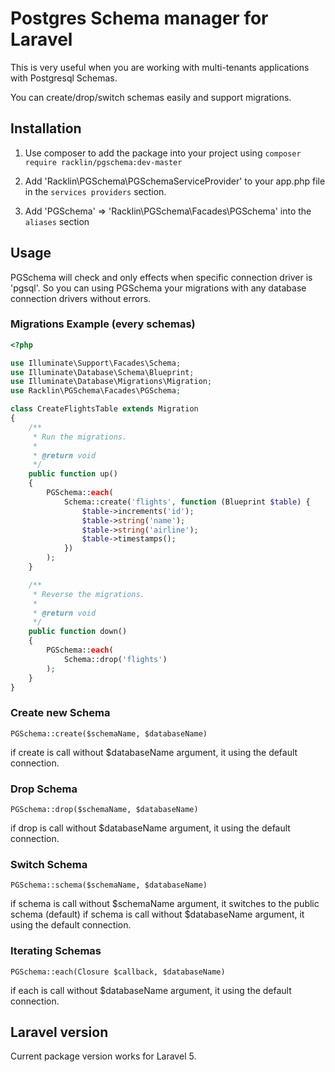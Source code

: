 # Postgres Schema manager for Laravel

This is very useful when you are working with multi-tenants
applications with Postgresql Schemas.

You can create/drop/switch schemas easily and support migrations.
 

## Installation

1. Use composer to add the package into your project
using
`composer require racklin/pgschema:dev-master`

2. Add 'Racklin\PGSchema\PGSchemaServiceProvider' to your app.php file in the
`services providers` section.
3. Add 'PGSchema' => 'Racklin\PGSchema\Facades\PGSchema' into the `aliases`
section

## Usage

PGSchema will check and only effects when specific connection driver is 'pgsql'.
So you can using PGSchema your migrations with any database connection drivers without errors.
 

### Migrations Example (every schemas) 
```php
<?php

use Illuminate\Support\Facades\Schema;
use Illuminate\Database\Schema\Blueprint;
use Illuminate\Database\Migrations\Migration;
use Racklin\PGSchema\Facades\PGSchema;

class CreateFlightsTable extends Migration
{
    /**
     * Run the migrations.
     *
     * @return void
     */
    public function up()
    {
        PGSchema::each(
            Schema::create('flights', function (Blueprint $table) {
                $table->increments('id');
                $table->string('name');
                $table->string('airline');
                $table->timestamps();
            })
        );
    }

    /**
     * Reverse the migrations.
     *
     * @return void
     */
    public function down()
    {
        PGSchema::each(
            Schema::drop('flights')
        );
    }
}
```


### Create new Schema

`PGSchema::create($schemaName, $databaseName)`

if create is call without $databaseName argument, it using the default connection.


### Drop Schema

`PGSchema::drop($schemaName, $databaseName)`

if drop is call without $databaseName argument, it using the default connection.


### Switch Schema

`PGSchema::schema($schemaName, $databaseName)`

if schema is call without $schemaName argument, it switches to the public
schema (default)
if schema is call without $databaseName argument, it using the default connection.


### Iterating Schemas

`PGSchema::each(Closure $callback, $databaseName)`

if each is call without $databaseName argument, it using the default connection.


## Laravel version

Current package version works for Laravel 5.
